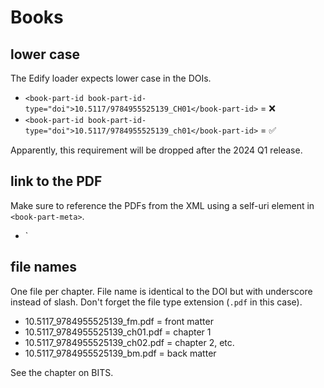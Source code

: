 # Books

## lower case
The Edify loader expects lower case in the DOIs.

- `<book-part-id book-part-id-type="doi">10.5117/9784955525139_CH01</book-part-id>` = ❌
- `<book-part-id book-part-id-type="doi">10.5117/9784955525139_ch01</book-part-id>` = ✅

Apparently, this requirement will be dropped after the 2024 Q1 release.

## link to the PDF
Make sure to reference the PDFs from the XML using a self-uri element in `<book-part-meta>`.

- `<self-uri xlink:href="10.5117_9784955525139_ch01.pdf" content-type="pdf"/>

## file names
One file per chapter. File name is identical to the DOI but with underscore instead of slash. Don't forget the file type extension (`.pdf` in this case).

- 10.5117_9784955525139_fm.pdf = front matter
- 10.5117_9784955525139_ch01.pdf = chapter 1
- 10.5117_9784955525139_ch02.pdf = chapter 2, etc.
- 10.5117_9784955525139_bm.pdf = back matter

See the chapter on BITS.
